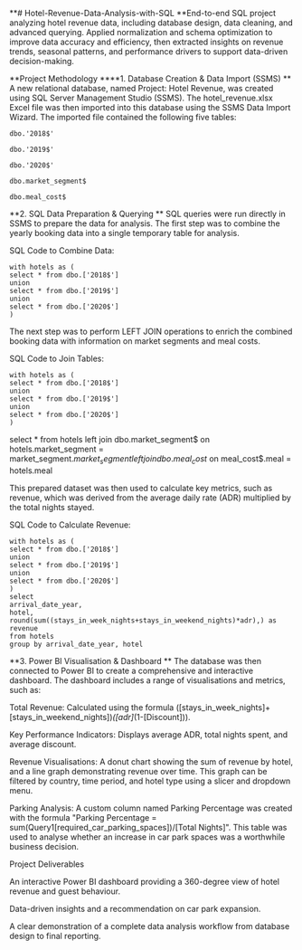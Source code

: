 **# Hotel-Revenue-Data-Analysis-with-SQL
**End-to-end SQL project analyzing hotel revenue data, including database design, data cleaning, and advanced querying. Applied normalization and schema optimization to improve data accuracy and efficiency, then extracted insights on revenue trends, seasonal patterns, and performance drivers to support data-driven decision-making.

**Project Methodology
****1. Database Creation & Data Import (SSMS)
**
A new relational database, named Project: Hotel Revenue, was created using SQL Server Management Studio (SSMS). The hotel_revenue.xlsx Excel file was then imported into this database using the SSMS Data Import Wizard. The imported file contained the following five tables:

    dbo.'2018$'

    dbo.'2019$'

    dbo.'2020$'

    dbo.market_segment$

    dbo.meal_cost$

**2. SQL Data Preparation & Querying
**
SQL queries were run directly in SSMS to prepare the data for analysis. The first step was to combine the yearly booking data into a single temporary table for analysis.

SQL Code to Combine Data:

    with hotels as (
    select * from dbo.['2018$']
    union
    select * from dbo.['2019$']
    union
    select * from dbo.['2020$']
    )

The next step was to perform LEFT JOIN operations to enrich the combined booking data with information on market segments and meal costs.

SQL Code to Join Tables:

    with hotels as (
    select * from dbo.['2018$']
    union
    select * from dbo.['2019$']
    union
    select * from dbo.['2020$']
    )
select * from hotels 
left join dbo.market_segment$
on hotels.market_segment = market_segment$.market_segment
left join dbo.meal_cost$
on meal_cost$.meal = hotels.meal

This prepared dataset was then used to calculate key metrics, such as revenue, which was derived from the average daily rate (ADR) multiplied by the total nights stayed.

SQL Code to Calculate Revenue:

    with hotels as (
    select * from dbo.['2018$']
    union
    select * from dbo.['2019$']
    union
    select * from dbo.['2020$']
    )
    select 
    arrival_date_year,
    hotel,
    round(sum((stays_in_week_nights+stays_in_weekend_nights)*adr),) as revenue 
    from hotels
    group by arrival_date_year, hotel

**3. Power BI Visualisation & Dashboard
**
The database was then connected to Power BI to create a comprehensive and interactive dashboard. The dashboard includes a range of visualisations and metrics, such as:

Total Revenue: Calculated using the formula ([stays_in_week_nights]+[stays_in_weekend_nights])*([adr]*(1-[Discount])).

Key Performance Indicators: Displays average ADR, total nights spent, and average discount.

Revenue Visualisations: A donut chart showing the sum of revenue by hotel, and a line graph demonstrating revenue over time. This graph can be filtered by country, time period, and hotel type using a slicer and dropdown menu.

Parking Analysis: A custom column named Parking Percentage was created with the formula "Parking Percentage = sum(Query1[required_car_parking_spaces])/[Total Nights]". This table was used to analyse whether an increase in car park spaces was a worthwhile business decision.


Project Deliverables

An interactive Power BI dashboard providing a 360-degree view of hotel revenue and guest behaviour.

Data-driven insights and a recommendation on car park expansion.

A clear demonstration of a complete data analysis workflow from database design to final reporting.
